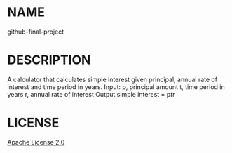 # NAME
github-final-project 

# DESCRIPTION 
A calculator that calculates simple interest given principal, annual rate of interest and time period in years.
Input:
   p, principal amount
   t, time period in years
   r, annual rate of interest
Output
   simple interest = p*t*r

   # LICENSE 
   [Apache License 2.0](../github-final-project/blob/main/LICENSE) 
